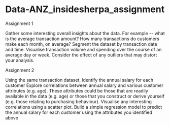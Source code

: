 # Data-ANZ_insidesherpa_assignment

Assignment 1

Gather some interesting overall insights about the data. For example -- what is the average transaction amount? How many transactions do customers make each month, on average?
Segment the dataset by transaction date and time. Visualise transaction volume and spending over the course of an average day or week. Consider the effect of any outliers that may distort your analysis.

Assignment 2

Using the same transaction dataset, identify the annual salary for each customer
Explore correlations between annual salary and various customer attributes (e.g. age). These attributes could be those that are readily available in the data (e.g. age) or those that you construct or derive yourself (e.g. those relating to purchasing behaviour). Visualise any interesting correlations using a scatter plot.
Build a simple regression model to predict the annual salary for each customer using the attributes you identified above
